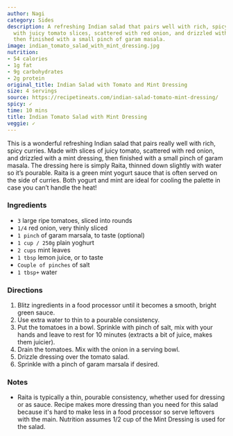 ```yaml
---
author: Nagi
category: Sides
description: A refreshing Indian salad that pairs well with rich, spicy curries. Made
  with juicy tomato slices, scattered with red onion, and drizzled with a mint dressing,
  then finished with a small pinch of garam masala.
image: indian_tomato_salad_with_mint_dressing.jpg
nutrition:
- 54 calories
- 1g fat
- 9g carbohydrates
- 2g protein
original_title: Indian Salad with Tomato and Mint Dressing
size: 4 servings
source: https://recipetineats.com/indian-salad-tomato-mint-dressing/
spicy: ✓
time: 10 mins
title: Indian Tomato Salad with Mint Dressing
veggie: ✓
---
```

This is a wonderful refreshing Indian salad that pairs really well with rich, spicy curries. Made with slices of juicy tomato, scattered with red onion, and drizzled with a mint dressing, then finished with a small pinch of garam masala. The dressing here is simply Raita, thinned down slightly with water so it’s pourable. Raita is a green mint yogurt sauce that is often served on the side of curries. Both yogurt and mint are ideal for cooling the palette in case you can’t handle the heat!

### Ingredients

* `3` large ripe tomatoes, sliced into rounds
* `1/4` red onion, very thinly sliced
* `1 pinch` of garam marsala, to taste (optional)
* `1 cup / 250g` plain yoghurt
* `2 cups` mint leaves
* `1 tbsp` lemon juice, or to taste
* `Couple of pinches` of salt
* `1 tbsp+` water

### Directions

1. Blitz ingredients in a food processor until it becomes a smooth, bright green sauce.
2. Use extra water to thin to a pourable consistency.
3. Put the tomatoes in a bowl. Sprinkle with pinch of salt, mix with your hands and leave to rest for 10 minutes (extracts a bit of juice, makes them juicier).
4. Drain the tomatoes. Mix with the onion in a serving bowl.
5. Drizzle dressing over the tomato salad.
6. Sprinkle with a pinch of garam marsala if desired.

### Notes

- Raita is typically a thin, pourable consistency, whether used for dressing or as sauce. Recipe makes more dressing than you need for this salad because it's hard to make less in a food processor so serve leftovers with the main. Nutrition assumes 1/2 cup of the Mint Dressing is used for the salad.